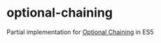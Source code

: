# optional-chaining
Partial implementation for [Optional Chaining](https://github.com/tc39/proposal-optional-chaining) in ES5
